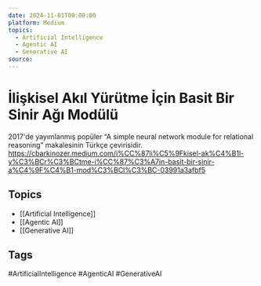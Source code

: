 ```yaml
---
date: 2024-11-01T00:00:00
platform: Medium
topics:
  - Artificial Intelligence
  - Agentic AI
  - Generative AI
source: 
---
```

# İlişkisel Akıl Yürütme İçin Basit Bir Sinir Ağı Modülü

2017'de yayımlanmış popüler “A simple neural network module for relational reasoning” makalesinin Türkçe çevirisidir. https://cbarkinozer.medium.com/i%CC%87li%C5%9Fkisel-ak%C4%B1l-y%C3%BCr%C3%BCtme-i%CC%87%C3%A7in-basit-bir-sinir-a%C4%9F%C4%B1-mod%C3%BCl%C3%BC-03991a3afbf5

## Topics
- [[Artificial Intelligence]]
- [[Agentic AI]]
- [[Generative AI]]

## Tags
#ArtificialIntelligence #AgenticAI #GenerativeAI